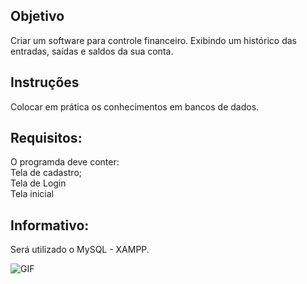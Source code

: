 ## Objetivo
Criar um software para controle financeiro. Exibindo um histórico das entradas, saídas e saldos da sua conta.

## Instruções
Colocar em prática os conhecimentos em bancos de dados.

## Requisitos:
O programda deve conter:<br>
Tela de cadastro;<br>
Tela de Login<br>
Tela inicial<br>

## Informativo:
Será utilizado o MySQL - XAMPP.


![GIF](https://process.filestackapi.com/cache=expiry:max/resize=width:700/efbSR18hT5uRKuo0zoMA)
